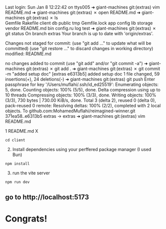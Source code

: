 Last login: Sun Jan  8 12:22:42 on ttys005
➜  giant-machines git:(extras) vim README.md 
➜  giant-machines git:(extras) ✗ open README.md 
➜  giant-machines git:(extras) ✗ ls  
Gemfile      Rakefile     client       db           public       tmp
Gemfile.lock app          config       lib          storage      vendor
README.md    bin          config.ru    log          test
➜  giant-machines git:(extras) ✗ git status
On branch extras
Your branch is up to date with 'origin/extras'.

Changes not staged for commit:
  (use "git add <file>..." to update what will be committed)
  (use "git restore <file>..." to discard changes in working directory)
	modified:   README.md

no changes added to commit (use "git add" and/or "git commit -a")
➜  giant-machines git:(extras) ✗ git add .
➜  giant-machines git:(extras) ✗ git commit -m "added setup doc" 
[extras e6313b5] added setup doc
 1 file changed, 59 insertions(+), 24 deletions(-)
➜  giant-machines git:(extras) git push
Enter passphrase for key '/Users/muflahi/.ssh/id_ed25519': 
Enumerating objects: 5, done.
Counting objects: 100% (5/5), done.
Delta compression using up to 10 threads
Compressing objects: 100% (3/3), done.
Writing objects: 100% (3/3), 730 bytes | 730.00 KiB/s, done.
Total 3 (delta 2), reused 0 (delta 0), pack-reused 0
remote: Resolving deltas: 100% (2/2), completed with 2 local objects.
To github.com:MohamedMuflahi/reimagined-winner.git
   371ea58..e6313b5  extras -> extras
➜  giant-machines git:(extras) vim README.md 






















 1 README.md                                                                                             X 
 
 ```shell
 cd client
 ```
 
 2.  Install dependencies using your perffered package manager (I used Bun)
 
 ```shell
 npm install
 ```
 
 3.  run the vite server
 
 ```shell
 npm run dev
 ```
 
 ## go to http://localhost:5173 
 
 # Congrats! 
